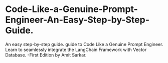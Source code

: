 # Code-Like-a-Genuine-Prompt-Engineer-An-Easy-Step-by-Step-Guide.
An easy step-by-step guide. guide to Code Like a Genuine Prompt Engineer. Learn to seamlessly integrate the LangChain Framework with Vector Database.   -First Edition by Amit Sarkar.

